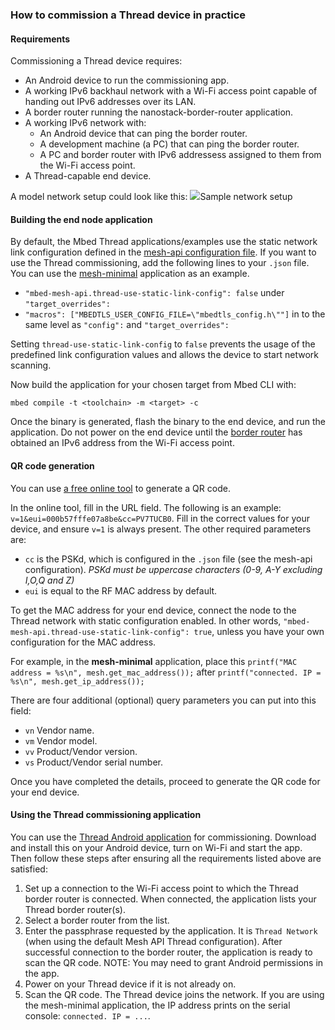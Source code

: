<h3 id="thread-commissioning">How to commission a Thread device in practice</h3>

#### Requirements

Commissioning a Thread device requires:

- An Android device to run the commissioning app.
- A working IPv6 backhaul network with a Wi-Fi access point capable of handing out IPv6 addresses over its LAN.
- A border router running the nanostack-border-router application.
- A working IPv6 network with:
  - An Android device that can ping the border router.
  - A development machine (a PC) that can ping the border router.
  - A PC and border router with IPv6 addressess assigned to them from the Wi-Fi access point.
- A Thread-capable end device.

A model network setup could look like this:
<span class="images">![](https://s3-us-west-2.amazonaws.com/mbed-os-docs-images/Thread_network_setup.PNG)<span>Sample network setup</span></span>

#### Building the end node application

By default, the Mbed Thread applications/examples use the static network link configuration defined in the [mesh-api configuration file](https://github.com/ARMmbed/mbed-os/blob/master/features/nanostack/FEATURE_NANOSTACK/mbed-mesh-api/mbed_lib.json). If you want to use the Thread commissioning, add the following lines to your `.json` file. You can use the [mesh-minimal](https://github.com/ARMmbed/mbed-os-example-mesh-minimal) application as an example.

- `"mbed-mesh-api.thread-use-static-link-config": false` under `"target_overrides":`
- `"macros": ["MBEDTLS_USER_CONFIG_FILE=\"mbedtls_config.h\""]` in to the same level as `"config":` and `"target_overrides":`

Setting `thread-use-static-link-config` to `false` prevents the usage of the predefined link configuration values and allows the device to start network scanning.

Now build the application for your chosen target from Mbed CLI with:

`mbed compile -t <toolchain> -m <target> -c`

Once the binary is generated, flash the binary to the end device, and run the application. Do not power on the end device until the [border router](https://github.com/ARMmbed/nanostack-border-router) has obtained an IPv6 address from the Wi-Fi access point.

#### QR code generation

You can use [a free online tool](http://www.qr-code-generator.com/) to generate a QR code.

In the online tool, fill in the URL field. The following is an example: `v=1&eui=000b57fffe07a8be&cc=PV7TUCB0`. Fill in the correct values for your device, and ensure `v=1` is always present. The other required parameters are:

- `cc` is the PSKd, which is configured in the `.json` file (see the mesh-api configuration). *PSKd must be uppercase characters (0-9, A-Y excluding I,O,Q and Z)*
- `eui` is equal to the RF MAC address by default.

To get the MAC address for your end device, connect the node to the Thread network with static configuration enabled. In other words, `"mbed-mesh-api.thread-use-static-link-config": true`, unless you have your own configuration for the MAC address.

For example, in the **mesh-minimal** application, place this `printf("MAC address = %s\n", mesh.get_mac_address());` after `printf("connected. IP = %s\n", mesh.get_ip_address());`

There are four additional (optional) query parameters you can put into this field:

- `vn`    Vendor name.
- `vm`    Vendor model.
- `vv`    Product/Vendor version.
- `vs`    Product/Vendor serial number.

Once you have completed the details, proceed to generate the QR code for your end device.

#### Using the Thread commissioning application

You can use the [Thread Android application](https://play.google.com/store/apps/details?id=org.threadgroup.commissioner) for commissioning. Download and install this on your Android device, turn on Wi-Fi and start the app. Then follow these steps after ensuring all the requirements listed above are satisfied:

1. Set up a connection to the Wi-Fi access point to which the Thread border router is connected. When connected, the application lists your Thread border router(s).
2. Select a border router from the list.
3. Enter the passphrase requested by the application. It is `Thread Network` (when using the default Mesh API Thread configuration). After successful connection to the border router, the application is ready to scan the QR code. NOTE: You may need to grant Android permissions in the app.
4. Power on your Thread device if it is not already on.
5. Scan the QR code. The Thread device joins the network. If you are using the mesh-minimal application, the IP address prints on the serial console: `connected. IP = ...`.
